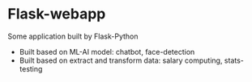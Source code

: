 # Flask-webapp
Some application built by Flask-Python
- Built based on ML-AI model: chatbot, face-detection
- Built based on extract and transform data: salary computing, stats-testing
